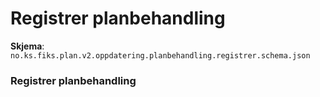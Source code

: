 # Registrer planbehandling

**Skjema**: `no.ks.fiks.plan.v2.oppdatering.planbehandling.registrer.schema.json`

### Registrer planbehandling

